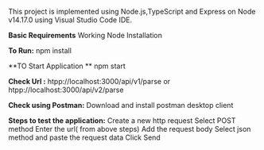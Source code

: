 This project is implemented using Node.js,TypeScript and Express on Node v14.17.0 using Visual Studio Code IDE.

**Basic Requirements**
    Working Node Installation 
    
**To Run:**
    npm install
    
**TO Start Application
**
    npm start
    
**Check Url :**
    htpp://localhost:3000/api/v1/parse 
    or
    htpp://localhost:3000/api/v2/parse

**Check using Postman:**
    Download and install postman desktop client
    
**Steps to test the application:**
    Create a new http request
    Select POST method
    Enter the url( from above steps)
    Add the request body
    Select json method and paste the request data
    Click Send

